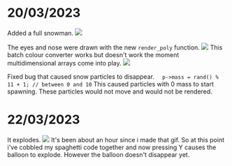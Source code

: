 # 20/03/2023
Added a full snowman.
![](Pasted%20image%2020230321005828.png)

The eyes and nose were drawn with the new `render_poly` function.
![](Pasted%20image%2020230321005933.png)
This batch colour converter works but doesn't work the moment multidimensional arrays come into play.
![](Pasted%20image%2020230321010006.png)

Fixed bug that caused snow particles to disappear.
``	p->mass = rand() % 11 + 1; // between 0 and 10``
This caused particles with 0 mass to start spawning. These particles would not move and would not be rendered.

# 22/03/2023
It explodes.
![](Animation2.gif)
It's been about an hour since i made that gif.
So at this point i've cobbled my spaghetti code together and now pressing Y causes the balloon to explode. However the balloon doesn't disappear yet.